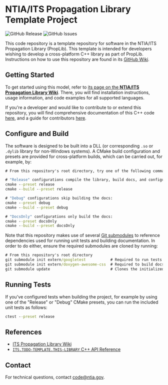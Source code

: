 # NTIA/ITS Propagation Library Template Project #
<!-- TODO-TEMPLATE: Update software name above -->

<!-- TODO-TEMPLATE: Uncomment these if your repository has tests/docs actions -->
<!-- [![Unit Tests Status][gh-actions-test-badge]][gh-actions-test-link] -->
<!-- [![C++ API Reference][gh-actions-docs-badge]][gh-actions-docs-link] -->
![GitHub Release][gh-releases-badge]
![GitHub Issues][gh-issues-badge]
<!-- TODO-TEMPLATE: Only include the DOI badge if a DOI exists for a release. -->
<!-- [![DOI][doi-badge]][doi-link] -->

<!-- TODO-TEMPLATE: Update repository links (and action names if needed) below -->
<!-- [gh-actions-test-link]: https://github.com/NTIA/TODO-TEMPLATE/actions/workflows/ctest.yml
[gh-actions-test-badge]: https://github.com/NTIA/TODO-TEMPLATE/actions/workflows/ctest.yml/badge.svg?branch=main -->
<!-- [gh-actions-docs-link]: https://github.com/NTIA/TODO-TEMPLATE/actions/workflows/doxygen.yml
[gh-actions-docs-badge]: https://github.com/NTIA/TODO-TEMPLATE/actions/workflows/doxygen.yml/badge.svg?branch=main -->
[gh-releases-badge]: https://img.shields.io/github/v/release/NTIA/TODO-TEMPLATE
[gh-issues-badge]: https://img.shields.io/github/issues/NTIA/TODO-TEMPLATE
<!-- TODO-TEMPLATE: Only create a DOI for versioned public releases -->
<!-- [doi-badge]: https://zenodo.org/badge/DOI/TODO-TEMPLATE/zenodo.TODO-TEMPLATE.svg
[doi-link]: https://doi.org/TODO-TEMPLATE/zenodo.TODO-TEMPLATE -->

<!-- TODO-TEMPLATE: Replace the below description with one for your software -->
This code repository is a template repository for software in the NTIA/ITS
Propagation Library (PropLib). This template is intended for developers wishing
to develop a cross-platform C++ library as part of PropLib. Instructions on how
to use this repository are found in its [GitHub Wiki](https://github.com/NTIA/proplib-template/wiki).

## Getting Started ##

<!-- TODO-TEMPLATE: Update links in this section, if applicable -->
<!-- TODO-TEMPLATE: Otherwise, add correct "getting started" information here. -->
To get started using this model, refer to
[its page on the **NTIA/ITS Propagation Library Wiki**](https://ntia.github.io/propagation-library-wiki/models/TODO-TEMPLATE/).
There, you will find installation instructions, usage information, and code
examples for all supported languages.

If you're a developer and would like to contribute to or extend this repository,
you will find comprehensive documentation of this C++ code
[here](https://ntia.github.io/TODO-TEMPLATE), and a guide for contributors
[here](CONTRIBUTING.md).

## Configure and Build ##

The software is designed to be built into a DLL (or corresponding `.so` or `.dylib`
library for non-Windows systems). A CMake build configuration and presets are
provided for cross-platform builds, which can be carried out, for example, by:

```cmd
# From this repository's root directory, try one of the following command pairs:

# "Release" configurations compile the library, build docs, and configure tests:
cmake --preset release
cmake --build --preset release

# "Debug" configurations skip building the docs:
cmake --preset debug
cmake --build --preset debug

# "DocsOnly" configurations only build the docs:
cmake --preset docsOnly
cmake --build --preset docsOnly
```

Note that this repository makes use of several
[Git submodules](https://git-scm.com/book/en/v2/Git-Tools-Submodules)
to reference dependencies used for running unit tests and building documentation.
In order to do either, ensure the required submodules are cloned by running:

```cmd
# From this repository's root directory
git submodule init extern/googletest           # Required to run tests
git submodule init extern/doxygen-awesome-css  # Required to build docs
git submodule update                           # Clones the initialized submodules
```

## Running Tests ##
<!-- TODO-TEMPLATE: Update this section if needed, based on tests in the repo -->
<!-- TODO-TEMPLATE: Add any other testing info, such as links to available data -->

If you've configured tests when building the project, for example by using one of
the "Release" or "Debug" CMake presets, you can run the included unit tests as follows:

```cmd
ctest --preset release
```

## References ##

<!-- TODO-TEMPLATE: Add refs to, e.g., publications related to the software -->
<!-- TODO-TEMPLATE: Update or remove the link here to the Doxygen docs -->

* [ITS Propagation Library Wiki](https://ntia.github.io/propagation-library-wiki)
* [`ITS.TODO-TEMPLATE.THIS-LIBRARY` C++ API Reference](https://ntia.github.io/TODO-TEMPLATE)

## Contact ##

For technical questions, contact <code@ntia.gov>.
